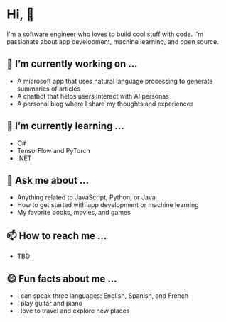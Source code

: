 # Hi, 👋

I'm a software engineer who loves to build cool stuff with code. I'm passionate about app development, machine learning, and open source.

## 🔭 I’m currently working on ...

- A microsoft app that uses natural language processing to generate summaries of articles
- A chatbot that helps users interact with AI personas
- A personal blog where I share my thoughts and experiences

## 🌱 I’m currently learning ...

- C#
- TensorFlow and PyTorch
- .NET

## 💬 Ask me about ...

- Anything related to JavaScript, Python, or Java
- How to get started with app development or machine learning
- My favorite books, movies, and games

## 📫 How to reach me ...

- TBD

## 😄 Fun facts about me ...

- I can speak three languages: English, Spanish, and French
- I play guitar and piano
- I love to travel and explore new places
